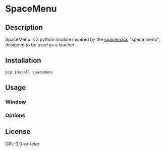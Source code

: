 # SpaceMenu

## Description
SpaceMenu is a python module inspired by the [spacemacs](https://spacemacs.org) "space menu", designed to be used as a laucher


## Installation
```
pip install spacemenu
```

## Usage

### Window
### Options

## License
GPL-3.0-or-later 
